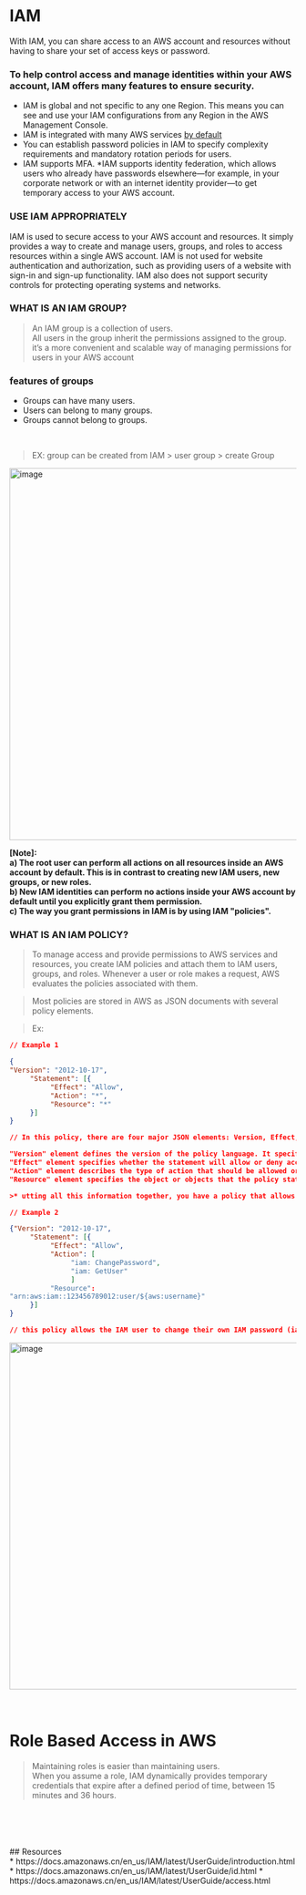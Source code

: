 # IAM
With IAM, you can share access to an AWS account and resources without having to share your set of access keys or password.

### To help control access and manage identities within your AWS account, IAM offers many features to ensure security.
* IAM is global and not specific to any one Region. This means you can see and use your IAM configurations from any Region in the AWS Management Console.
* IAM is integrated with many AWS services <a href="https://docs.aws.amazon.com/IAM/latest/UserGuide/reference_aws-services-that-work-with-iam.html">by default </a>
* You can establish password policies in IAM to specify complexity requirements and mandatory rotation periods for users.
* IAM supports MFA.
*IAM supports identity federation, which allows users who already have passwords elsewhere—for example, in your corporate network or with an internet identity provider—to get temporary access to your AWS account.

### USE IAM APPROPRIATELY

IAM is used to secure access to your AWS account and resources. It simply provides a way to create and manage users, groups, and roles to access resources within a single AWS account. IAM is not used for website authentication and authorization, such as providing users of a website with sign-in and sign-up functionality. IAM also does not support security controls for protecting operating systems and networks.


### WHAT IS AN IAM GROUP?
> An IAM group is a collection of users.   
> All users in the group inherit the permissions assigned to the group.    
> it’s a more convenient and scalable way of managing permissions for users in your AWS account

### features of groups
* Groups can have many users.
* Users can belong to many groups.
* Groups cannot belong to groups.

<br/>

> EX:
> group can be created from IAM > user group > create Group
<img width="653" alt="image" src="https://github.com/Akashay-Anand/Learn-AWS/assets/82114930/daddaa67-c664-4039-be21-04f718e73b3b">



__[Note]: <br/>
a) The root user can perform all actions on all resources inside an AWS account by default. This is in contrast to creating new IAM users, new groups, or new roles.
<br/>
b) New IAM identities can perform no actions inside your AWS account by default until you explicitly grant them permission.
<br/>
c) The way you grant permissions in IAM is by using IAM "policies".__


### WHAT IS AN IAM POLICY?
> To manage access and provide permissions to AWS services and resources, you create IAM policies and attach them to IAM users, groups, and roles. Whenever a user or role makes a request, AWS evaluates the policies associated with them.

> Most policies are stored in AWS as JSON documents with several policy elements.

> Ex:

``` json
// Example 1

{
"Version": "2012-10-17",    
     "Statement": [{        
          "Effect": "Allow",        
          "Action": "*",        
          "Resource": "*"     
     }]
}

// In this policy, there are four major JSON elements: Version, Effect, Action, and Resource.

"Version" element defines the version of the policy language. It specifies the language syntax rules that are needed by AWS to process a policy. To use all the available policy features, include "Version": "2012-10-17" before the "Statement" element in all your policies.
"Effect" element specifies whether the statement will allow or deny access. In this policy, the Effect is "Allow", which means you’re providing access to a particular resource.
"Action" element describes the type of action that should be allowed or denied. In the above policy, the action is "*". This is called a wildcard, and it is used to symbolize every action inside your AWS account.
"Resource" element specifies the object or objects that the policy statement covers. In the policy example above, the resource is also the wildcard "*". This represents all resources inside your AWS console.

>* utting all this information together, you have a policy that allows you to perform all actions on all resources inside your AWS account. This is what we refer to as an (administrator policy).

// Example 2

{"Version": "2012-10-17",    
     "Statement": [{        
          "Effect": "Allow",        
          "Action": [            
               "iam: ChangePassword",            
               "iam: GetUser"            
               ]        
          "Resource": 
"arn:aws:iam::123456789012:user/${aws:username}"    
     }]
}

// this policy allows the IAM user to change their own IAM password (iam:ChangePassword) and get information about their own user (iam:GetUser). It only permits them to access their own credentials because the resource restricts access with the variable substitution ${aws:username}.

```

<img width="609" alt="image" src="https://github.com/Akashay-Anand/Learn-AWS/assets/82114930/9cf5ca0e-8d65-4ea3-b57d-f439cbc6085f">

<br/>



<br/>
<br/>

# Role Based Access in AWS
> Maintaining roles is easier than maintaining users.     
> When you assume a role, IAM dynamically provides temporary credentials that expire after a defined period of time, between 15 minutes and 36 hours.  

> 



<br/>
<br/>
<br/>
<br/>
## Resources
<br/>
* https://docs.amazonaws.cn/en_us/IAM/latest/UserGuide/introduction.html  
* https://docs.amazonaws.cn/en_us/IAM/latest/UserGuide/id.html  
* https://docs.amazonaws.cn/en_us/IAM/latest/UserGuide/access.html  


